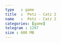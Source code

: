 ```yaml
---
type   : game
title  :  Petz - Catz 2
name   :  Petz - Catz 2
categories: [game]
telegram : 1297
size : 686 MB
---
```



